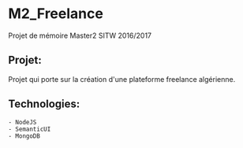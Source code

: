 # M2_Freelance
Projet de mémoire Master2 SITW 2016/2017

## Projet:
Projet qui porte sur la création d'une plateforme freelance algérienne.

## Technologies:

    - NodeJS
    - SemanticUI
    - MongoDB